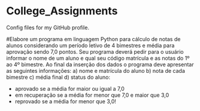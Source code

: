 # College_Assignments
Config files for my GitHub profile.

#Elabore um programa em linguagem Python para cálculo de notas de alunos 
considerando um período letivo de 4 bimestres e média para aprovação sendo 7,0 pontos. 
Seu programa deverá pedir para o usuário informar o nome de um aluno e qual seu código 
matrícula e as notas do 1º ao 4º bimestre.
Ao final da inserção dos dados o programa deve apresentar as seguintes informações:
a) nome e matrícula do aluno
b) nota de cada bimestre
c) média final
d) status do aluno:
- aprovado se a média for maior ou igual a 7,0
- em recuperação se a média for menor que 7,0  e maior que 3,0
- reprovado se a média for menor que 3,0!

